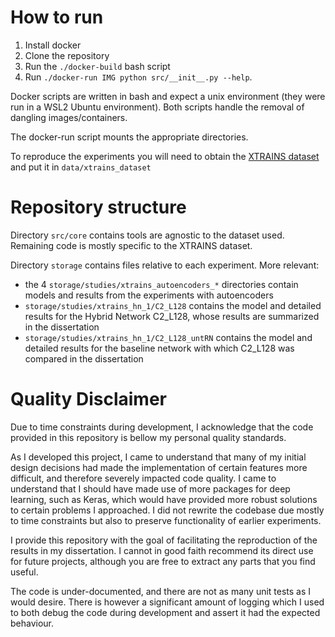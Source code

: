 # How to run

1. Install docker
2. Clone the repository
3. Run the `./docker-build` bash script
4. Run `./docker-run IMG python src/__init__.py --help`.

Docker scripts are written in bash and expect a unix environment 
(they were run in a WSL2 Ubuntu environment). Both scripts
handle the removal of dangling images/containers.

The docker-run script mounts the appropriate directories.

To reproduce the experiments you will need to obtain the [XTRAINS dataset](https://bitbucket.org/xtrains/dataset/src/master/) and put it in `data/xtrains_dataset`

# Repository structure

Directory `src/core` contains tools are agnostic to the dataset used.
Remaining code is mostly specific to the XTRAINS dataset. 

Directory `storage` contains files relative to each experiment. More relevant:
- the 4 `storage/studies/xtrains_autoencoders_*` directories contain models and results from the experiments with autoencoders
- `storage/studies/xtrains_hn_1/C2_L128` contains the model and detailed results for the Hybrid Network C2_L128, whose results are summarized in the dissertation
- `storage/studies/xtrains_hn_1/C2_L128_untRN` contains the model and detailed results for the baseline network with which C2_L128 was compared in the dissertation

# Quality Disclaimer

Due to time constraints during development, 
I acknowledge that the code provided in this repository 
is bellow my personal quality standards. 

As I developed this project, I came to understand that 
many of my initial design decisions had made the 
implementation of certain features more difficult, and 
therefore severely impacted code quality.
I came to understand that I should have made use of more 
packages for deep learning, such as Keras, which would have 
provided more robust solutions to certain problems I approached.
I did not rewrite the codebase due mostly to time constraints but
also to preserve functionality of earlier experiments.

I provide this repository with the goal of facilitating the 
reproduction of the results in my dissertation. I cannot in good faith 
recommend its direct use for future projects, although you are free to 
extract any parts that you find useful.

The code is under-documented, and there are not as many unit tests as
I would desire. There is however a significant amount of logging which
I used to both debug the code during development and assert it had
the expected behaviour.